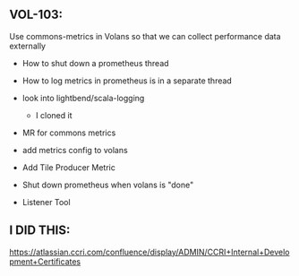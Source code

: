 VOL-103:
--------
Use commons-metrics in Volans so that we can collect performance data externally

- How to shut down a prometheus thread
- How to log metrics in prometheus is in a separate thread

- look into lightbend/scala-logging
  - I cloned it

- MR for commons metrics
- add metrics config to volans
- Add Tile Producer Metric
- Shut down prometheus when volans is "done"
- Listener Tool

I DID THIS:
-----------
https://atlassian.ccri.com/confluence/display/ADMIN/CCRI+Internal+Development+Certificates
